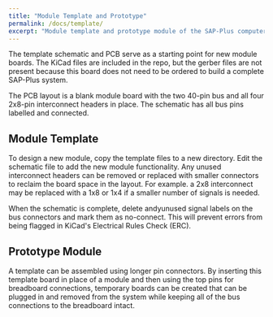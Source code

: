 ```yaml
---
title: "Module Template and Prototype"
permalink: /docs/template/
excerpt: "Module template and prototype module of the SAP-Plus computer"
---
```


The template schematic and PCB serve as a starting point for new module boards.  The KiCad files are included in the repo, but the gerber files are not present because this board does not need to be ordered to build a complete SAP-Plus system.

The PCB layout is a blank module board with the two 40-pin bus and all four 2x8-pin interconnect headers in place. The schematic has all bus pins labelled and connected.

## Module Template

To design a new module, copy the template files to a new directory.  Edit the schematic file to add the new module functionality.  Any unused interconnect headers can be removed or replaced with smaller connectors to reclaim the board space in the layout.  For example. a 2x8 interconnect may be replaced with a 1x8 or 1x4 if a smaller number of signals is needed.

When the schematic is complete, delete andyunused signal labels on the bus connectors and mark them as no-connect.  This will prevent errors from being flagged in KiCad's Electrical Rules Check (ERC).


## Prototype Module

A template can be assembled using longer pin connectors. By inserting this template board in place of a module and then using the top pins for breadboard connections, temporary boards can be created that can be plugged in and removed from the system while keeping all of the bus connections to the breadboard intact.

